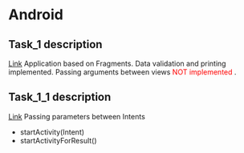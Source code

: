 # Android

## Task_1 description
[Link](Task_1/Readme.md)
Application based on Fragments. Data validation and printing implemented. Passing arguments between views <span style="color:red">NOT implemented</span> .

## Task_1_1 description
[Link](Task_1_1/Readme.md)
Passing parameters between Intents
* startActivity(Intent)
* startActivityForResult()


<!-- ## Task 2 description
[Link](235420_KS_A2_extended/Readme.md)
Application is focused on User Interface elements. 

Handle properties and listeners for elements:
* Button
* EditText
* RadioGroup
* RadioButton -->


<!-- ## Laboratory 3 description
[Link](235420_A3_poprawione/Readme.md)
Application is calculator. 

Features:
* Adapted to multiple layout sizes
* Handling multiple layouts and orientation(horizontal/vertical)
* Multiple buttons -->

